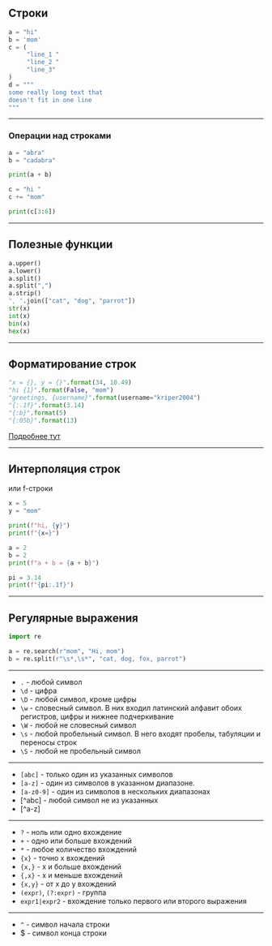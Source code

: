 
## Строки
```python
a = "hi"
b = 'mom'
c = (
	 "line_1 "
	 "line_2 "
	 "line_3"
)
d = """
some really long text that
doesn't fit in one line
"""
```
---

### Операции над строками
```python
a = "abra"
b = "cadabra"

print(a + b)

c = "hi "
c += "mom"

print(c[3:6])
```

---

## Полезные функции
```python
a.upper()
a.lower()
a.split()
a.split(",")
a.strip()
", ".join(["cat", "dog", "parrot"])
str(x)
int(x)
bin(x)
hex(x)
```

---

## Форматирование строк
```python
"x = {}, y = {}".format(34, 10.49)
"hi {1}".format(False, "mom")
"greetings, {username}".format(username="kriper2004")
"{:.1f}".format(3.14)
"{:b}".format(5)
"{:05b}".format(13)
```
[Подробнее тут](https://docs.python.org/3/library/string.html#formatstrings)

---

## Интерполяция строк
или f-строки
```python
x = 5
y = "mom"

print(f"hi, {y}")
print(f"{x=}")

a = 2
b = 2
print(f"a + b = {a + b}")

pi = 3.14
print(f"{pi:.1f}")
```
---

## Регулярные выражения
```python
import re

a = re.search(r"mom", "Hi, mom")
b = re.split(r"\s*,\s*", "cat, dog, fox, parrot")
```

---

- `.` - любой символ
- `\d` - цифра
- `\D` - любой символ, кроме цифры
- `\w` - словесный символ. В них входил латинский алфавит обоих регистров, цифры и нижнее подчеркивание
- `\W` - любой не словесный символ
- `\s` - любой пробельный символ. В него входят пробелы, табуляции и переносы строк
- `\S` - любой не пробельный символ

---

- `[abc]` - только один из указанных символов
- `[a-z]` - один из символов в указанном диапазоне.
- `[a-z0-9]` - один из символов в нескольких диапазонах
- [\^abc] - любой символ не из указанных
- [\^a-z]

---

- `?` - ноль или одно вхождение
- `+` - одно или больше вхождений
- `*` - любое количество вхождений
- `{x}` - точно x вхождений
- `{x,}` - x и больше вхождений
- `{,x}` - x и меньше вхождений
- `{x,y}` - от x до y вхождений
- `(expr)`, `(?:expr)` - группа
- `expr1|expr2` - вхождение только первого или второго выражения

---

- `^` - символ начала строки
- $ - символ конца строки
